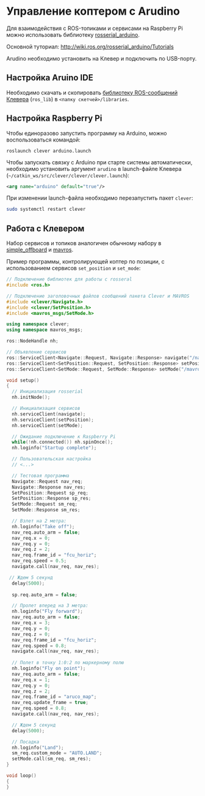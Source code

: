 Управление коптером с Arudino
===

Для взаимодействия с ROS-топиками и сервисами на Raspberry Pi можно использовать библиотеку [rosserial_arduino](http://wiki.ros.org/rosserial_arduino).

Основной туториал: http://wiki.ros.org/rosserial_arduino/Tutorials

Arudino необходимо установить на Клевер и подключить по USB-порту.

Настройка Aruino IDE
---

Необходимо скачать и скопировать [библиотеку ROS-сообщений Клевера](https://github.com/CopterExpress/clever_bundle/blob/master/deploy/clever_arudino.tar.gz?raw=true) (`ros_lib`) в `<папку скетчей>/libraries`.

Настройка Raspberry Pi
---

Чтобы единоразово запустить программу на Arduino, можно воспользоваться командой:

```
roslaunch clever arduino.launch
```

Чтобы запускать связку с Arduino при старте системы автоматически, необходимо установить аргумент `arudino` в launch-файле Клевера (`~/catkin_ws/src/clever/clever/clever.launch`):

```xml
<arg name="arduino" default="true"/>
```

При изменении launch-файла необходимо перезапустить пакет `clever`:

```bash
sudo systemctl restart clever
```

Работа с Клевером
---

Набор сервисов и топиков аналогичен обычному набору в [simple_offboard](/docs/simple_offboard.md) и [mavros](/docs/mavros.md).

Пример программы, контролирующей коптер по позиции, с использованием сервисов `set_position` и `set_mode`:

```cpp
// Подключение библиотек для работы с rosseral
#include <ros.h>

// Подключение заголовочных файлов сообщений пакета Clever и MAVROS
#include <clever/Navigate.h>
#include <clever/SetPosition.h>
#include <mavros_msgs/SetMode.h>

using namespace clever;
using namespace mavros_msgs;

ros::NodeHandle nh;

// Объявление сервисов
ros::ServiceClient<Navigate::Request, Navigate::Response> navigate("/navigate");
ros::ServiceClient<SetPosition::Request, SetPosition::Response> setPosition("/set_position");
ros::ServiceClient<SetMode::Request, SetMode::Response> setMode("/mavros/set_mode");

void setup()
{
  // Инициализация rosserial
  nh.initNode();

  // Инициализация сервисов
  nh.serviceClient(navigate);
  nh.serviceClient(setPosition);
  nh.serviceClient(setMode);

  // Ожидание подключение к Raspberry Pi
  while(!nh.connected()) nh.spinOnce();
  nh.loginfo("Startup complete");

  // Пользовательская настройка
  // <...>

  // Тестовая программа
  Navigate::Request nav_req;
  Navigate::Response nav_res;
  SetPosition::Request sp_req;
  SetPosition::Response sp_res;
  SetMode::Request sm_req;
  SetMode::Response sm_res;

  // Взлет на 2 метра:
  nh.loginfo("Take off");
  nav_req.auto_arm = false;
  nav_req.x = 0;
  nav_req.y = 0;
  nav_req.z = 2;
  nav_req.frame_id = "fcu_horiz";
  nav_req.speed = 0.5;
  navigate.call(nav_req, nav_res);

 // Ждем 5 секунд
  delay(5000);
  
  sp.req.auto_arm = false;

  // Пролет вперед на 3 метра:
  nh.loginfo("Fly forward");
  nav_req.auto_arm = false;
  nav_req.x = 3;
  nav_req.y = 0;
  nav_req.z = 0;
  nav_req.frame_id = "fcu_horiz";
  nav_req.speed = 0.8;
  navigate.call(nav_req, nav_res);
  
  // Полет в точку 1:0:2 по маркерному полю
  nh.loginfo("Fly on point");
  nav_req.auto_arm = false;
  nav_req.x = 1;
  nav_req.y = 0;
  nav_req.z = 2;
  nav_req.frame_id = "aruco_map";
  nav_req.update_frame = true;
  nav_req.speed = 0.8;
  navigate.call(nav_req, nav_res);

  // Ждем 5 секунд
  delay(5000);

  // Посадка
  nh.loginfo("Land");
  sm_req.custom_mode = "AUTO.LAND";
  setMode.call(sm_req, sm_res);
}

void loop()
{
}
```